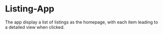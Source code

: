 # Listing-App
The app display a list of listings as the homepage, with each item leading to a detailed view when clicked.
